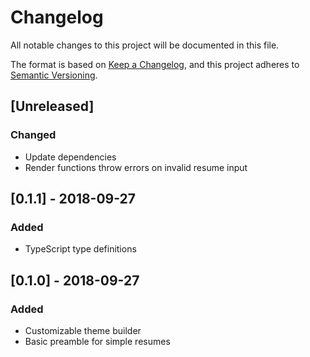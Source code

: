 # Changelog

All notable changes to this project will be documented in this file.

The format is based on [Keep a
Changelog](https://keepachangelog.com/en/1.0.0/), and this project adheres to
[Semantic Versioning](https://semver.org/spec/v2.0.0.html).

## [Unreleased]

### Changed

- Update dependencies
- Render functions throw errors on invalid resume input

## [0.1.1] - 2018-09-27

### Added

- TypeScript type definitions

## [0.1.0] - 2018-09-27

### Added

- Customizable theme builder
- Basic preamble for simple resumes
